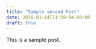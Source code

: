 ```yaml
---
title: "Sample second Post"
date: 2018-01-14T11:59:04-08:00
draft: true
---
```


This is a sample post.
